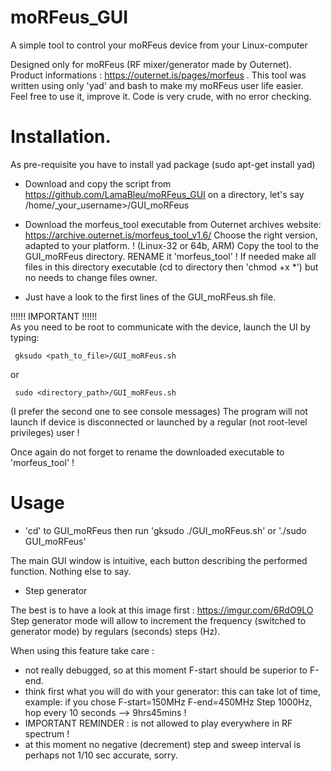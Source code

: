 # moRFeus_GUI

A simple tool to control your moRFeus device from your Linux-computer 

Designed only for moRFeus (RF mixer/generator made by Outernet).  
Product informations : https://outernet.is/pages/morfeus .
This tool was written using only 'yad' and bash to make my moRFeus user life easier.  
Feel free to use it, improve it. Code is very crude, with no error checking.

Installation.
==============

As pre-requisite you have to install yad package (sudo apt-get install yad)

- Download and copy the script from https://github.com/LamaBleu/moRFeus_GUI on a directory, let's say /home/_your_username>/GUI_moRFeus
 
- Download the morfeus_tool executable from Outernet archives website: https://archive.outernet.is/morfeus_tool_v1.6/
 Choose the right version, adapted to your platform. ! (Linux-32 or 64b, ARM)
 Copy the tool to the GUI_moRFeus directory. RENAME it 'morfeus_tool' ! 
 If needed make all files in this directory executable (cd to directory then 'chmod +x *') but no needs to change files owner.
 
- Just have a look to the first lines of the GUI_moRFeus.sh file.

 !!!!!! IMPORTANT !!!!!!  
 As you need to be root to communicate with the device, launch the UI by typing:  
 
     gksudo <path_to_file>/GUI_moRFeus.sh
 or
 
     sudo <directory_path>/GUI_moRFeus.sh 
(I prefer the second one to see console messages)
The program will not launch if device is disconnected or launched by a regular (not root-level privileges) user !

Once again do not forget to rename the downloaded executable to 'morfeus_tool' !

Usage
=====

- 'cd' to GUI_moRFeus then run 'gksudo ./GUI_moRFeus.sh' or './sudo GUI_moRFeus'

The main GUI window is intuitive, each button describing the performed function.
Nothing else to say.

- Step generator

The best is to have a look at this image first : https://imgur.com/6RdO9LO  
Step generator mode will allow to increment the frequency (switched to generator mode) by regulars (seconds) steps (Hz).


When using this feature take care : 
- not really debugged, so at this moment F-start should be superior to F-end.
- think first what you will do with your generator:
  this can take lot of time, example: if you chose F-start=150MHz F-end=450MHz Step 1000Hz, hop every 10 seconds --> 9hrs45mins !  
- IMPORTANT REMINDER : is not allowed to play everywhere in RF spectrum !
- at this moment no negative (decrement) step and sweep interval is perhaps not 1/10 sec accurate, sorry.


